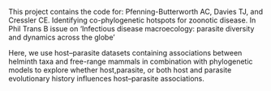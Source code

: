 This project contains the code for: Pfenning-Butterworth AC, Davies TJ, and Cressler CE. Identifying co-phylogenetic hotspots for zoonotic disease. In Phil Trans B issue on ‘Infectious disease macroecology: parasite diversity and dynamics across the globe’

Here, we use host–parasite datasets containing associations between helminth taxa and free-range mammals in combination with phylogenetic models to explore whether host,parasite, or both host and parasite evolutionary history influences host–parasite associations. 
